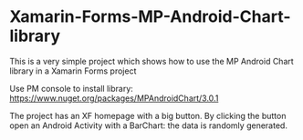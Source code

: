 # Xamarin-Forms-MP-Android-Chart-library
This is a very simple project which shows how to use the MP Android Chart library in a Xamarin Forms project

Use PM console to install library: https://www.nuget.org/packages/MPAndroidChart/3.0.1

The project has an XF homepage with a big button. By clicking the button open an Android Activity with a BarChart: the data is randomly generated.
